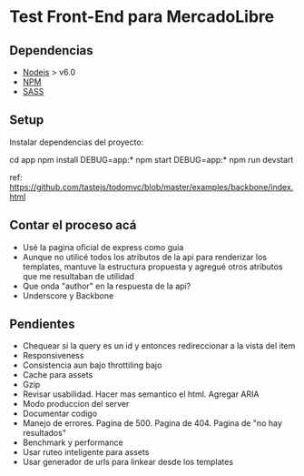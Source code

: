 # Test Front-End para MercadoLibre

## Dependencias

- [Nodejs](https://nodejs.org/es/) > v6.0
- [NPM](https://www.npmjs.com/)
- [SASS](http://sass-lang.com/)

## Setup

Instalar dependencias del proyecto:

cd app
npm install
DEBUG=app:* npm start
DEBUG=app:* npm run devstart

ref: https://github.com/tastejs/todomvc/blob/master/examples/backbone/index.html

## Contar el proceso acá

- Usé la pagina oficial de express como guia
- Aunque no utilicé todos los atributos de la api para renderizar los templates, mantuve la estructura propuesta y
agregué otros atributos que me resultaban de utilidad
- Que onda "author" en la respuesta de la api?
- Underscore y Backbone

## Pendientes
- Chequear si la query es un id y entonces redireccionar a la vista del item
- Responsiveness
- Consistencia aun bajo throttiling bajo
- Cache para assets
- Gzip
- Revisar usabilidad. Hacer mas semantico el html. Agregar ARIA
- Modo produccion del server
- Documentar codigo
- Manejo de errores. Pagina de 500. Pagina de 404. Pagina de "no hay resultados"
- Benchmark y performance
- Usar ruteo inteligente para assets
- Usar generador de urls para linkear desde los templates
